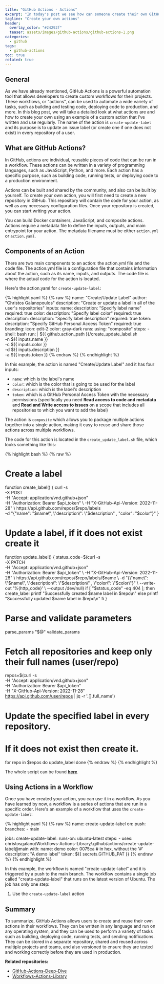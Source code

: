 ```yaml
---
title: "GitHub Actions - Actions"
excerpt: "In today's post we see how can someone create their own GitHub Action."
tagline: "Create your own actions"
header:
  overlay_color: "#24292f"
  teaser: assets/images/github-actions/github-actions-1.png
categories:
  - github
tags:
  - github-actions
toc: true
related: true
---
```


## General

As we have already mentioned, GitHub Actions is a powerful automation tool that allows developers to create custom workflows for their projects. These workflows, or "actions", can be used to automate a wide variety of tasks, such as building and testing code, deploying code to production, and more. In this blog post, we will take a detailed look at what actions are and how to create your own using an example of a custom action that i've written and use regularly. The name of the action is `create-update-label` and its purpose is to update an issue label (or create one if one does not exist) in every repository of a user.

## What are GitHub Actions?

In GitHub, actions are individual, reusable pieces of code that can be run in a workflow. These actions can be written in a variety of programming languages, such as JavaScript, Python, and more. Each action has a specific purpose, such as building code, running tests, or deploying code to a production environment.

Actions can be built and shared by the community, and also can be built by yourself. To create your own action, you will first need to create a new repository in GitHub. This repository will contain the code for your action, as well as any necessary configuration files. Once your repository is created, you can start writing your action.

You can build Docker containers, JavaScript, and composite actions. Actions require a metadata file to define the inputs, outputs, and main entrypoint for your action. The metadata filename must be either `action.yml` or `action.yaml`.

## Components of an Action

There are two main components to an action: the action.yml file and the code file. The action.yml file is a configuration file that contains information about the action, such as its name, inputs, and outputs. The code file is where the actual code for the action is located.

Here's the action.yaml for `create-update-label`:

{% highlight yaml %}
{% raw %}
name: "Create/Update Label"
author: "Christos Galanopoulos"
description: "Create or update a label in all of the user's repositories"
inputs:
  name:
    description: "Specify label name"
    required: true
  color:
    description: "Specify label color"
    required: true
  description:
    description: "Specify label description"
    required: true
  token:
    description: "Specify GitHub Personal Access Token"
    required: true
branding:
  icon: edit-2
  color: gray-dark
runs:
  using: "composite"
  steps:
    - shell: bash
      run: |
        ${{ github.action_path }}/create_update_label.sh \
          -n ${{ inputs.name }} \
          -c ${{ inputs.color }} \
          -d ${{ inputs.description }} \
          -a ${{ inputs.token }}
{% endraw %}
{% endhighlight %}

In this example, the action is named "Create/Update Label" and it has four inputs:

- `name`: which is the label's name
- `color`: which is the color that is going to be used for the label
- `description`: which is the label's description
- `token`: which is a GitHub Personal Access Token with the necessary permissions (specifically you need **Read access to code and metadata** and **Read and Write access to issues** on a scope that includes all repositories to which you want to add the label)

The action is `composite` which allows you to package multiple actions together into a single action, making it easy to reuse and share those actions across multiple workflows.

The code for this action is located in the `create_update_label.sh` file, which looks something like this:

{% highlight bash %}
{% raw %}
# Create a label
function create_label() {
    curl -s \
    -X POST \
    -H "Accept: application/vnd.github+json" \
    -H "Authorization: Bearer $api_token" \
    -H "X-GitHub-Api-Version: 2022-11-28" \
    https://api.github.com/repos/$repo/labels \
    -d "{\"name\": \"$name\", \"description\": \"$description\" , \"color\": \"$color\"}"
}

# Update a label, if it does not exist create it
function update_label() {
    status_code=$(curl -s \
        -X PATCH \
        -H "Accept: application/vnd.github+json" \
        -H "Authorization: Bearer $api_token" \
        -H "X-GitHub-Api-Version: 2022-11-28" \
        https://api.github.com/repos/$repo/labels/$name \
        -d "{\"name\": \"$name\", \"description\": \"$description\" , \"color\": \"$color\"}" \
        --write-out '%{http_code}' \
    --output /dev/null)
    if [ "$status_code" -eq 404 ]; then
        create_label
        printf "Successfully created $name label in $repo\n"
    else
        printf "Successfully updated $name label in $repo\n"
    fi
}

# Parse and validate parameters
parse_params "$@"
validate_params

# Fetch all repositories and keep only their full names (user/repo)
repos=$(curl -s \
    -H "Accept: application/vnd.github+json" \
    -H "Authorization: Bearer $api_token" \
    -H "X-GitHub-Api-Version: 2022-11-28" \
https://api.github.com/user/repos | jq -r '.[].full_name')

# Update the specified label in every repository.
# If it does not exist then create it.
for repo in $repos
do
    update_label
done
{% endraw %}
{% endhighlight %}

The whole script can be found [**here**](https://github.com/christosgalano/Workflows-Actions-Library/blob/main/.github/actions/create-update-label/create_update_label.sh).

## Using Actions in a Workflow

Once you have created your action, you can use it in a workflow. As you have learned by now, a workflow is a series of actions that are run in a specific order. Here's an example of a workflow that uses the `create-update-label`:

{% highlight yaml %}
{% raw %}
name: create-update-label
on:
  push:
    branches:
    - main

jobs:
  create-update-label:
    runs-on: ubuntu-latest
    steps:
      - uses: christosgalano/Workflows-Actions-Library/.github/actions/create-update-label@main
        with:
          name: demo
          color: 0075ca  # in hex, without the '#'
          description: "A demo label"
          token: ${{ secrets.GITHUB_PAT }}
{% endraw %}
{% endhighlight %}

In this example, the workflow is named "create-update-label" and it is triggered by a push to the main branch. The workflow contains a single job called "create-update-label" that runs on the latest version of Ubuntu. The job has only one step:

1. Use the `create-update-label` action

## Summary

To summarize, GitHub Actions allows users to create and reuse their own actions in their workflows. They can be written in any language and run on any operating system, and they can be used to perform a variety of tasks such as building, deploying code, running tests, and sending notifications. They can be stored in a separate repository, shared and reused across multiple projects and teams, and also versioned to ensure they are tested and working correctly before they are used in production.

**Related repositories:**

- [GitHub-Actions-Deep-Dive](https://github.com/christosgalano/GitHub-Actions-Deep-Dive)
- [Workflows-Actions-Library](https://github.com/christosgalano/Workflows-Actions-Library)
